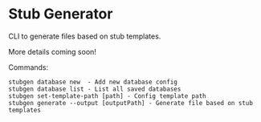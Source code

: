 # Stub Generator

CLI to generate files based on stub templates.

More details coming soon!

Commands:

    stubgen database new  - Add new database config
    stubgen database list - List all saved databases
    stubgen set-template-path [path] - Config template path
    stubgen generate --output [outputPath] - Generate file based on stub templates

